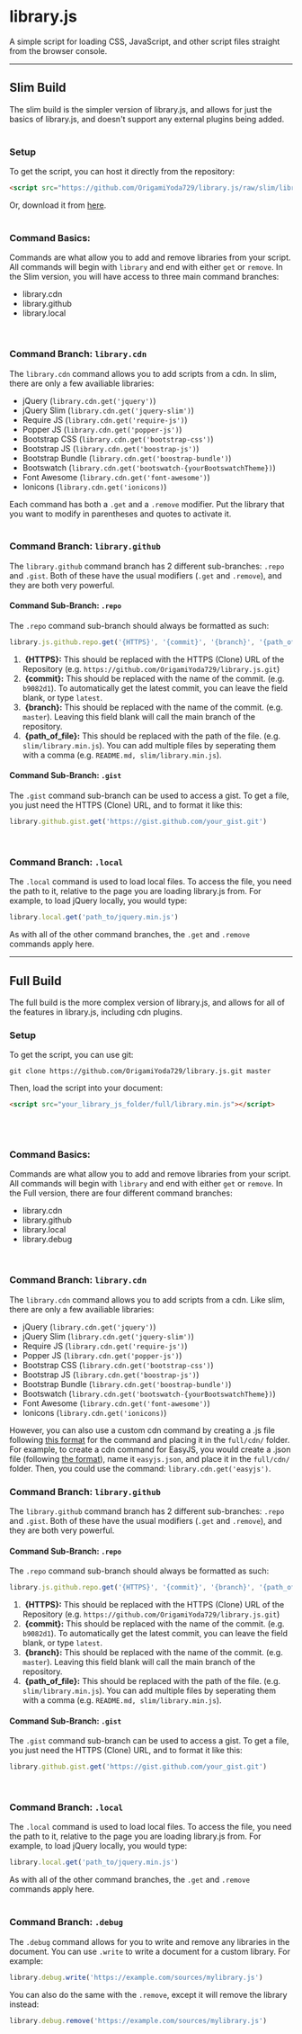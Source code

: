 # library.js
A simple script for loading CSS, JavaScript, and other script files straight from the browser console.
<br />

----
## Slim Build
The slim build is the simpler version of library.js, and allows for just the basics of library.js, and doesn't support any external plugins being added.
<br />
<br />

### Setup
To get the script, you can host it directly from the repository:
```html
<script src="https://github.com/OrigamiYoda729/library.js/raw/slim/library.min.js"></script>
```
 Or, download it from [here](https://raw.githubusercontent.com/origamiyoda729/library.js/master/slim/library.min.js).
<br />
<br />

### Command Basics:
Commands are what allow you to add and remove libraries from your script. All commands will begin with `library` and end with either `get` or `remove`. In the Slim version, you will have access to three main command branches:
- library.cdn
- library.github
- library.local
<br />

### Command Branch: `library.cdn`
The  `library.cdn` command allows you to add scripts from a cdn. In slim, there are only a few availiable libraries:
- jQuery (`library.cdn.get('jquery')`)
- jQuery Slim (`library.cdn.get('jquery-slim')`)
- Require JS (`library.cdn.get('require-js')`)
- Popper JS (`library.cdn.get('popper-js')`)
- Bootstrap CSS (`library.cdn.get('bootstrap-css')`)
- Bootstrap JS (`library.cdn.get('boostrap-js')`)
- Bootstrap Bundle (`library.cdn.get('boostrap-bundle')`)
- Bootswatch (`library.cdn.get('bootswatch-{yourBootswatchTheme})`)
- Font Awesome (`library.cdn.get('font-awesome')`)
- Ionicons (`library.cdn.get('ionicons)`)

Each command has both a `.get` and a `.remove` modifier. Put the library that you want to modify in parentheses and quotes to activate it.
<br />
<br />

### Command Branch: `library.github`
The `library.github` command branch has 2 different sub-branches: `.repo` and `.gist`. Both of these have the usual modifiers (`.get` and `.remove`), and they are both very powerful.

#### Command Sub-Branch: `.repo`
The `.repo` command sub-branch should always be formatted as such: 
```javascript
library.js.github.repo.get('{HTTPS}', '{commit}', '{branch}', '{path_of_file}, {path_of_second_file}')
```
1.  &nbsp;**{HTTPS}:** This should be replaced with the HTTPS (Clone) URL of the Repository (e.g. `https://github.com/OrigamiYoda729/library.js.git`)
2.  &nbsp;**{commit}:** This should be replaced with the name of the commit. (e.g. `b9082d1`). To automatically get the latest commit, you can leave the field blank, or type `latest`.
3. &nbsp;**{branch}:**   This should be replaced with the name of the commit. (e.g. `master`). Leaving this field blank will call the main branch of the repository.
4.  &nbsp;**{path_of_file}:** This should be replaced with the path of the file. (e.g. `slim/library.min.js`). You can add multiple files by seperating them with a comma (e.g. `README.md, slim/library.min.js`).

#### Command Sub-Branch: `.gist`

The `.gist` command sub-branch can be used to access a gist. To get a file, you just need the HTTPS (Clone) URL, and to format it like this:
```javascript
library.github.gist.get('https://gist.github.com/your_gist.git')
```
<br />

### Command Branch: `.local`
The `.local` command is used to load local files. To access the file, you need the path to it, relative to the page you are loading library.js from. For example, to load jQuery locally, you would type:
```javascript
library.local.get('path_to/jquery.min.js')
```
As with all of the other command branches, the `.get` and `.remove` commands apply here.
<br />

-------
## Full Build
The full build is the more complex version of library.js, and allows for all of the features in library.js, including cdn plugins.

### Setup
To get the script, you can use git:
```
git clone https://github.com/OrigamiYoda729/library.js.git master
```
Then, load the script into your document:
```html
<script src="your_library_js_folder/full/library.min.js"></script>
```
<br />
<br />

### Command Basics:
Commands are what allow you to add and remove libraries from your script. All commands will begin with `library` and end with either `get` or `remove`. In the Full version, there are four different command branches:
- library.cdn
- library.github
- library.local
- library.debug
<br />

### Command Branch: `library.cdn`
The  `library.cdn` command allows you to add scripts from a cdn. Like slim, there are only a few availiable libraries:
- jQuery (`library.cdn.get('jquery')`)
- jQuery Slim (`library.cdn.get('jquery-slim')`)
- Require JS (`library.cdn.get('require-js')`)
- Popper JS (`library.cdn.get('popper-js')`)
- Bootstrap CSS (`library.cdn.get('bootstrap-css')`)
- Bootstrap JS (`library.cdn.get('boostrap-js')`)
- Bootstrap Bundle (`library.cdn.get('boostrap-bundle')`)
- Bootswatch (`library.cdn.get('bootswatch-{yourBootswatchTheme})`)
- Font Awesome (`library.cdn.get('font-awesome')`)
- Ionicons (`library.cdn.get('ionicons)`)

However, you can also use a custom cdn command by creating a .js file following [this format](https://raw.githubusercontent.com/OrigamiYoda729/lightfoot/master/docs/downloads/myCDN.js) for the command and placing it in the `full/cdn/` folder. For example, to create a cdn command for EasyJS, you would create a .json file (following [the format](https://raw.githubusercontent.com/OrigamiYoda729/lightfoot/master/docs/downloads/cdn_command.json)), name it `easyjs.json`, and place it in the `full/cdn/` folder. Then, you could use the command: `library.cdn.get('easyjs')`.

### Command Branch: `library.github`
The `library.github` command branch has 2 different sub-branches: `.repo` and `.gist`. Both of these have the usual modifiers (`.get` and `.remove`), and they are both very powerful.

#### Command Sub-Branch: `.repo`
The `.repo` command sub-branch should always be formatted as such: 
```javascript
library.js.github.repo.get('{HTTPS}', '{commit}', '{branch}', '{path_of_file}, {path_of_second_file}')
```
1.  &nbsp;**{HTTPS}:** This should be replaced with the HTTPS (Clone) URL of the Repository (e.g. `https://github.com/OrigamiYoda729/library.js.git`)
2.  &nbsp;**{commit}:** This should be replaced with the name of the commit. (e.g. `b9082d1`). To automatically get the latest commit, you can leave the field blank, or type `latest`.
3. &nbsp;**{branch}:**   This should be replaced with the name of the commit. (e.g. `master`). Leaving this field blank will call the main branch of the repository.
4.  &nbsp;**{path_of_file}:** This should be replaced with the path of the file. (e.g. `slim/library.min.js`). You can add multiple files by seperating them with a comma (e.g. `README.md, slim/library.min.js`).

#### Command Sub-Branch: `.gist`

The `.gist` command sub-branch can be used to access a gist. To get a file, you just need the HTTPS (Clone) URL, and to format it like this:
```javascript
library.github.gist.get('https://gist.github.com/your_gist.git')
```
<br />

### Command Branch: `.local`
The `.local` command is used to load local files. To access the file, you need the path to it, relative to the page you are loading library.js from. For example, to load jQuery locally, you would type:
```javascript
library.local.get('path_to/jquery.min.js')
```
As with all of the other command branches, the `.get` and `.remove` commands apply here.
<br />
<br />

### Command Branch: `.debug`
The `.debug` command allows for you to write and remove any libraries in the document. You can use `.write` to write a document for a custom library. For example:
```javascript
library.debug.write('https://example.com/sources/mylibrary.js')
```
You can also do the same with the `.remove`, except it will remove the library instead:
```javascript
library.debug.remove('https://example.com/sources/mylibrary.js')
```
